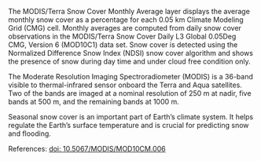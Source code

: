 The MODIS/Terra Snow Cover Monthly Average layer displays the average monthly snow cover as a percentage for each 0.05 km Climate Modeling Grid (CMG) cell. Monthly averages are computed from daily snow cover observations in the MODIS/Terra Snow Cover Daily L3 Global 0.05Deg CMG, Version 6 (MOD10C1) data set. Snow cover is detected using the Normalized Difference Snow Index (NDSI) snow cover algorithm and shows the presence of snow during day time and under cloud free condition only.

The Moderate Resolution Imaging Spectroradiometer (MODIS) is a 36-band visible to thermal-infrared sensor onboard the Terra and Aqua satellites. Two of the bands are imaged at a nominal resolution of 250 m at nadir, five bands at 500 m, and the remaining bands at 1000 m.

Seasonal snow cover is an important part of Earth’s climate system. It helps regulate the Earth’s surface temperature and is crucial for predicting snow and flooding.

References: [doi: 10.5067/MODIS/MOD10CM.006](https://doi.org/10.5067/MODIS/MOD10CM.006)
